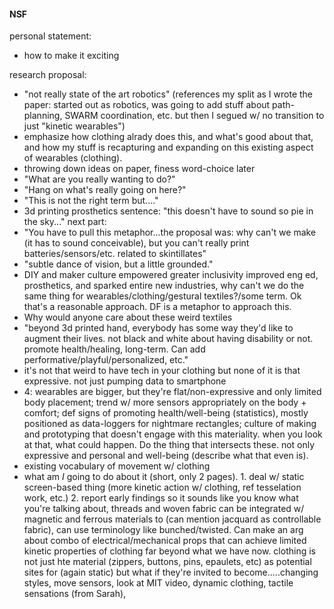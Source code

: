 #### NSF
personal statement: 
  - how to make it exciting

research proposal:
  - "not really state of the art robotics" (references my split as I wrote the paper: started out as robotics, was going to add stuff about path-planning, SWARM coordination, etc. but then I segued w/ no transition to just "kinetic wearables")
  - emphasize how clothing alrady does this, and what's good about that, and how my stuff is recapturing and expanding on this existing aspect of wearables (clothing).
  - throwing down ideas on paper, finess word-choice later
  - "What are you really wanting to do?"
  - "Hang on what's really going on here?"
  - "This is not the right term but...."
  - 3d printing prosthetics sentence: "this doesn't have to sound so pie in the sky..." next part:
  - "You have to pull this metaphor...the proposal was: why can't we make (it has to sound conceivable), but you can't really print batteries/sensors/etc. related to skintillates"
  - "subtle dance of vision, but a little grounded."
  - DIY and maker culture empowered greater inclusivity improved eng ed, prosthetics, and sparked entire new industries, why can't we do the same thing for wearables/clothing/gestural textiles?/some term. Ok that's a reasonable approach. DF is a metaphor to approach this.
  - Why would anyone care about these weird textiles
  - "beyond 3d printed hand, everybody has some way they'd like to augment their lives. not black and white about having disability or not. promote health/healing, long-term. Can add performative/playful/personalized, etc."
  - it's not that weird to have tech in your clothing but none of it is that expressive. not just pumping data to smartphone
  - 4: wearables are bigger, but they're flat/non-expressive and only limited body placement; trend w/ more sensors appropriately on the body + comfort; def signs of promoting health/well-being (statistics), mostly positioned as data-loggers for nightmare rectangles; culture of making and prototyping that doesn't engage with this materiality. when you look at that, what could happen. Do the thing that intersects these. not only expressive and personal and well-being (describe what that even is).
  - existing vocabulary of movement w/ clothing
  - what am *I* going to do about it (short, only 2 pages). 1. deal w/ static screen-based thing (more kinetic action w/ clothing, ref tesselation work, etc.) 2. report early findings so it sounds like you know what you're talking about, threads and woven fabric can be integrated w/ magnetic and ferrous materials to (can mention jacquard as controllable fabric), can use terminology like bunched/twisted. Can make an arg about combo of electrical/mechanical props that can achieve limited kinetic properties of clothing far beyond what we have now. clothing is not just hte material (zippers, buttons, pins, epaulets, etc) as potential sites for (again static) but what if they're invited to become.....changing styles, move sensors, look at MIT video, dynamic clothing, tactile sensations (from Sarah), 

